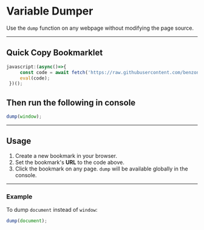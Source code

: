 # Variable Dumper

Use the `dump` function on any webpage without modifying the page source.

---

## Quick Copy Bookmarklet
```javascript
javascript:(async()=>{
     const code = await fetch('https://raw.githubusercontent.com/benzonati/bookmarklets/refs/heads/main/Utility/VariableDumper/main.js').then(r=>r.text());
     eval(code);
 })();
```
## Then run the following in console
```javascript
dump(window);
```


---

## Usage
1. Create a new bookmark in your browser.
2. Set the bookmark's **URL** to the code above.
3. Click the bookmark on any page. `dump` will be available globally in the console.

---

### Example
To dump `document` instead of `window`:
```javascript
dump(document);
````
